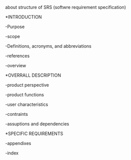about structure of SRS (softwre requirement specification)


*INTRODUCTION

-Purpose

-scope

-Definitions, acronyms, and abbreviations 

-references 

-overview

*OVERRALL DESCRIPTION 

-product perspective 

-product functions 

-user characteristics 

-contraints 

-assuptions and dependencies 

*SPECIFIC REQUIREMENTS 

-appendixes

-index 
